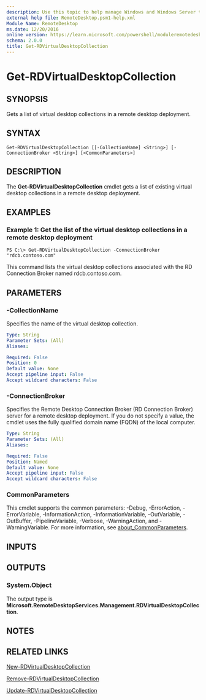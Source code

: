 ```yaml
---
description: Use this topic to help manage Windows and Windows Server technologies with Windows PowerShell.
external help file: RemoteDesktop.psm1-help.xml
Module Name: RemoteDesktop
ms.date: 12/20/2016
online version: https://learn.microsoft.com/powershell/moduleremotedesktop/get-rdvirtualdesktopcollection?view=windowsserver2016-ps&wt.mc_id=ps-gethelp
schema: 2.0.0
title: Get-RDVirtualDesktopCollection
---
```


# Get-RDVirtualDesktopCollection

## SYNOPSIS
Gets a list of virtual desktop collections in a remote desktop deployment.

## SYNTAX

```
Get-RDVirtualDesktopCollection [[-CollectionName] <String>] [-ConnectionBroker <String>] [<CommonParameters>]
```

## DESCRIPTION
The **Get-RDVirtualDesktopCollection** cmdlet gets a list of existing virtual desktop collections in a remote desktop deployment.

## EXAMPLES

### Example 1: Get the list of the virtual desktop collections in a remote desktop deployment
```
PS C:\> Get-RDVirtualDesktopCollection -ConnectionBroker "rdcb.contoso.com"
```

This command lists the virtual desktop collections associated with the RD Connection Broker named rdcb.contoso.com.

## PARAMETERS

### -CollectionName
Specifies the name of the virtual desktop collection.

```yaml
Type: String
Parameter Sets: (All)
Aliases:

Required: False
Position: 0
Default value: None
Accept pipeline input: False
Accept wildcard characters: False
```

### -ConnectionBroker
Specifies the Remote Desktop Connection Broker (RD Connection Broker) server for a remote desktop deployment.
If you do not specify a value, the cmdlet uses the fully qualified domain name (FQDN) of the local computer.

```yaml
Type: String
Parameter Sets: (All)
Aliases:

Required: False
Position: Named
Default value: None
Accept pipeline input: False
Accept wildcard characters: False
```

### CommonParameters
This cmdlet supports the common parameters: -Debug, -ErrorAction, -ErrorVariable, -InformationAction, -InformationVariable, -OutVariable, -OutBuffer, -PipelineVariable, -Verbose, -WarningAction, and -WarningVariable. For more information, see [about_CommonParameters](https://go.microsoft.com/fwlink/?LinkID=113216).

## INPUTS

## OUTPUTS

### System.Object
The output type is **Microsoft.RemoteDesktopServices.Management.RDVirtualDesktopCollection**.

## NOTES

## RELATED LINKS

[New-RDVirtualDesktopCollection](./New-RDVirtualDesktopCollection.md)

[Remove-RDVirtualDesktopCollection](./Remove-RDVirtualDesktopCollection.md)

[Update-RDVirtualDesktopCollection](./Update-RDVirtualDesktopCollection.md)

